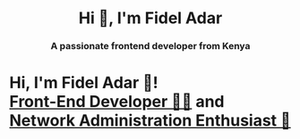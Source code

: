 <h1 align="center">Hi 👋, I'm Fidel Adar</h1>
<h3 align="center">A passionate frontend developer from Kenya</h3>

  <h1>Hi, I'm Fidel Adar 👋! <br/><a href="https://github.com/joshmadakor1">Front-End Developer 🧑‍💻</a> and <a href="https://www.linkedin.com/in/joshmadakor">Network Administration Enthusiast 🚠</a>

